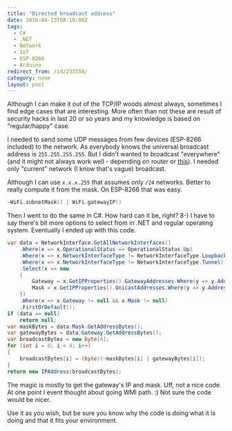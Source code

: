 ```yaml
---
title: "Directed broadcast address"
date: 2016-04-13T08:10:00Z
tags:
  - C#
  - .NET
  - Network
  - IoT
  - ESP-8266
  - Arduino
redirect_from: /id/233558/
category: none
layout: post
---
```

Although I can make it out of the TCP/IP woods almost always, sometimes I find edge cases that are interesting. More often than not these are result of security hacks in last 20 or so years and my knowledge is based on "regular/happy" case. 

<!-- excerpt -->

I needed to send some UDP messages from few devices (ESP-8266 included) to the network. As everybody knows the universal broadcast address is `255.255.255.255`. But I didn't wanted to broadcast "everywhere" (and it might not always work well - depending on router or [this][1]). I needed only "current" network (I know that's vague) broadcast.

Although I can use `x.x.x.255` that assumes only `/24` networks. Better to really compute it from the mask. On ESP-8266 that was easy.

```cpp
~WiFi.subnetMask() | WiFi.gatewayIP()
```

Then I went to do the same in C#. How hard can it be, right? 8-) I have to say there's bit more options to select from in .NET and regular operating system. Eventually I ended up with this code.

```csharp
var data = NetworkInterface.GetAllNetworkInterfaces()
	.Where(x => x.OperationalStatus == OperationalStatus.Up)
	.Where(x => x.NetworkInterfaceType != NetworkInterfaceType.Loopback)
	.Where(x => x.NetworkInterfaceType != NetworkInterfaceType.Tunnel)
	.Select(x => new
	{
		Gateway = x.GetIPProperties().GatewayAddresses.Where(y => y.Address.AddressFamily == AddressFamily.InterNetwork).FirstOrDefault()?.Address,
		Mask = x.GetIPProperties().UnicastAddresses.Where(y => y.Address.AddressFamily == AddressFamily.InterNetwork).FirstOrDefault()?.IPv4Mask,
	})
	.Where(x => x.Gateway != null && x.Mask != null)
	.FirstOrDefault();
if (data == null)
	return null;
var maskBytes = data.Mask.GetAddressBytes();
var gatewayBytes = data.Gateway.GetAddressBytes();
var broadcastBytes = new byte[4];
for (int i = 0; i < 4; i++)
{
	broadcastBytes[i] = (byte)(~maskBytes[i] | gatewayBytes[i]);
}
return new IPAddress(broadcastBytes);
```

The magic is mostly to get the gateway's IP and mask. Uff, not a nice code. At one point I event thought about going WMI path. :) Not sure the code would be nicer.

Use it as you wish, but be sure you know why the code is doing what it is doing and that it fits your environment.

[1]: https://github.com/dechamps/WinIPBroadcast